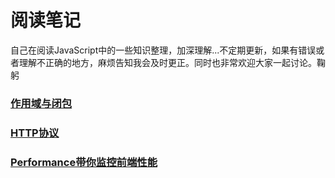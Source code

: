 # 阅读笔记
  自己在阅读JavaScript中的一些知识整理，加深理解...不定期更新，如果有错误或者理解不正确的地方，麻烦告知我会及时更正。同时也非常欢迎大家一起讨论。鞠躬

### [作用域与闭包](https://github.com/bsxz0604/RemarkForYouDontKnowJs/blob/master/%E4%BD%9C%E7%94%A8%E5%9F%9F%E4%B8%8E%E9%97%AD%E5%8C%85.md)

### [HTTP协议](https://github.com/bsxz0604/RemarkForFE/blob/master/HTTP%E6%80%BB%E7%BB%93.md)

### [Performance带你监控前端性能](https://github.com/bsxz0604/RemarkForFE/blob/master/Performance带你监控前端性能.md)